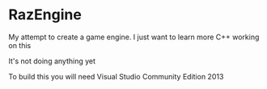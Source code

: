 # RazEngine
My attempt to create a game engine.
I just want to learn more C++ working on this

It's not doing anything yet

To build this you will need Visual Studio Community Edition 2013